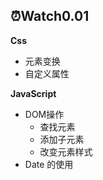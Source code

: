 ## ⏰Watch0.01

**Css**

- 元素变换
- 自定义属性

**JavaScript**

- DOM操作
  - 查找元素
  - 添加子元素
  - 改变元素样式
- Date 的使用


